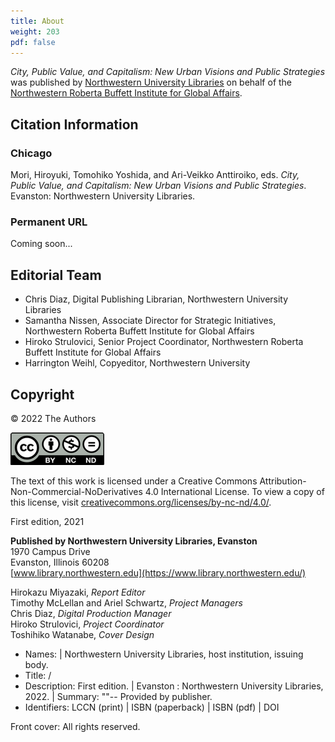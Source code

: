```yaml
---
title: About
weight: 203
pdf: false
---
```


_City, Public Value, and Capitalism: New Urban Visions and Public Strategies_ was published by [Northwestern University Libraries](https://www.library.northwestern.edu/research/scholarly/digital-publishing.html) on behalf of the [Northwestern Roberta Buffett Institute for Global Affairs](https://buffett.northwestern.edu/). 

## Citation Information

### Chicago

Mori, Hiroyuki, Tomohiko Yoshida, and Ari-Veikko Anttiroiko, eds. _City, Public Value, and Capitalism: New Urban Visions and Public Strategies_. Evanston: Northwestern University Libraries.

### Permanent URL

Coming soon...

## Editorial Team

- Chris Diaz, Digital Publishing Librarian, Northwestern University Libraries
- Samantha Nissen, Associate Director for Strategic Initiatives, Northwestern Roberta Buffett Institute for Global Affairs
- Hiroko Strulovici, Senior Project Coordinator, Northwestern Roberta Buffett Institute for Global Affairs
- Harrington Weihl, Copyeditor, Northwestern University 

## Copyright

© 2022 The Authors

![CC BY-NC-ND](/img/by-nc-nd.png)

The text of this work is licensed under a Creative Commons Attribution-Non-Commercial-NoDerivatives 4.0 International License. To view a copy of this license, visit [creativecommons.org/licenses/by-nc-nd/4.0/](https://creativecommons.org/licenses/by-nc-nd/4.0/).

First edition, 2021<br />

**Published by Northwestern University Libraries, Evanston**<br />
1970 Campus Drive<br />
Evanston, Illinois 60208<br />
[www.library.northwestern.edu](https://www.library.northwestern.edu/)<br />

Hirokazu Miyazaki, *Report Editor*<br />
Timothy McLellan and Ariel Schwartz, *Project Managers*<br />
Chris Diaz, *Digital Production Manager*<br />
Hiroko Strulovici, *Project Coordinator*<br />
Toshihiko Watanabe, *Cover Design*<br />

- Names:  | Northwestern University Libraries, host institution, issuing 
   body.  
- Title:  /   
- Description: First edition. | Evanston : Northwestern University Libraries, 2022. | Summary: ""-- Provided by publisher.  
- Identifiers: LCCN  (print) | ISBN  (paperback) | ISBN  (pdf) | DOI []()

Front cover: All rights reserved.